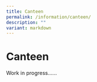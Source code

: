 ```yaml
---
title: Canteen
permalink: /information/canteen/
description: ""
variant: markdown
---
```

# **Canteen**

Work in progress......


